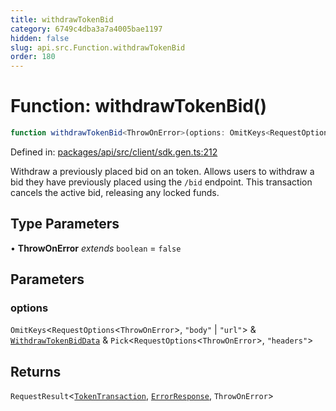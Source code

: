 ```yaml
---
title: withdrawTokenBid
category: 6749c4dba3a7a4005bae1197
hidden: false
slug: api.src.Function.withdrawTokenBid
order: 180
---
```


# Function: withdrawTokenBid()

```ts
function withdrawTokenBid<ThrowOnError>(options: OmitKeys<RequestOptions<ThrowOnError>, "body" | "url"> & WithdrawTokenBidData & Pick<RequestOptions<ThrowOnError>, "headers">): RequestResult<TokenTransaction, ErrorResponse, ThrowOnError>
```

Defined in: [packages/api/src/client/sdk.gen.ts:212](https://github.com/zkcloudworker/minatokens-lib/blob/main/packages/api/src/client/sdk.gen.ts#L212)

Withdraw a previously placed bid on an token.
Allows users to withdraw a bid they have previously placed using the `/bid` endpoint.
This transaction cancels the active bid, releasing any locked funds.

## Type Parameters

• **ThrowOnError** *extends* `boolean` = `false`

## Parameters

### options

`OmitKeys`\<`RequestOptions`\<`ThrowOnError`\>, `"body"` \| `"url"`\> & [`WithdrawTokenBidData`](apisrctypealiaswithdrawtokenbiddata) & `Pick`\<`RequestOptions`\<`ThrowOnError`\>, `"headers"`\>

## Returns

`RequestResult`\<[`TokenTransaction`](apisrctypealiastokentransaction), [`ErrorResponse`](apisrctypealiaserrorresponse), `ThrowOnError`\>
